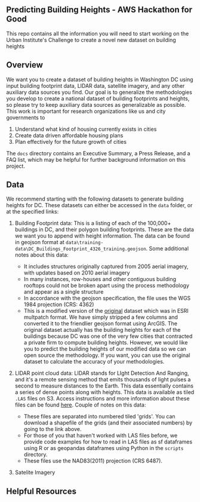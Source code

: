 ## Predicting Building Heights - AWS Hackathon for Good

This repo contains all the information you will need to start working on the Urban Institute's Challenge to create a novel new dataset on building heights 

## Overview
We want you to create a dataset of building heights in Washington DC using input building footprint data, LIDAR data, satellite imagery, and any other auxiliary data sources you find. Our goal is to generalize the methodologies you develop to create a national dataset of building footprints and heights, so please try to keep auxiliary data sources as generalizable as possible. This work is important for research organizations like us and city governments to 

1) Understand what kind of housing currently exists in cities  
2) Create data driven affordable housing plans
3) Plan effectively for the future growth of cities

The `docs` directory contains an Executive Summary, a Press Release, and a FAQ list, which may be helpful for further background information on this project. 


## Data

We recommend starting with the following datasets to generate building heights for DC. These datasets can either be accessed in the `data` folder, or at the specified links:

1) Building Footprint data: This is a listing of each of the 100,000+ buildings in DC, and their polygon building footprints. These are the data we want you to append with height information. The data can be found in geojson format at `data\training-data\DC_Buildings_Footprint_4326_training.geojson`. Some additional notes about this data:
    - It includes structures originally captured from 2005 aerial imagery, with updates based on 2010 aerial imagery
    - In many instances, row-houses and other contiguous building rooftops could not be broken apart using the process methodology and appear as a single structure
    - In accordance with the geojson specification, the file uses the WGS 1984 projection (CRS: 4362)
    - This is a modified version of the [original](https://opendata.dc.gov/datasets/274f7c2b5f7c4ae19f165d9951057a00) dataset which was in ESRI multpatch format. We have simply stripped a few columns and converted it to the friendlier geojson format using ArcGIS. The original dataset actually has the building heights for each of the buildings because DC was one of the very few cities that contracted a private firm to compute building heights. However, we would like you to predict the building heights of our modified data so we can open source the methodology. If you want, you can use the original dataset to calculate the accuracy of your methodologies.  

2) LIDAR point cloud data: LIDAR stands for LIght Detection And Ranging, and it's a remote sensing method that emits thousands of light pulses a second to measure distances to the Earth. This data essentially contains a series of dense points along with heights. This data is available as tiled `.LAS` files on S3. Access instructions and more information about these files can be found [here](https://docs.opendata.aws/dc-lidar-2018/readme.html). Couple of notes on this data:
    - These files are separated into numbered tiled 'grids'. You can download a shapefile of the grids (and their associated numbers) by going to the link above. 
    - For those of you that haven't worked with LAS files before, we provide code examples for how to read in LAS files as sf dataframes using R or as geopandas dataframes using Python in the `scripts` directory.  
    - These files use the NAD83(2011) projection (CRS 6487).

3) Satelite Imagery

## Helpful Resources

